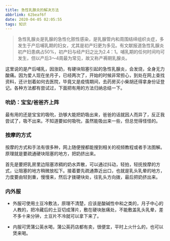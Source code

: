 ```yaml
---
title: 急性乳腺炎的解决方法
abbrlink: 62beaf6f
date: 2020-04-05 02:05:55
tags: 知识
---
```


> 急性乳腺炎是乳腺的急性化脓性感染，是乳腺管内和周围结缔组织炎症，多发生于产后哺乳期的妇女，尤其是初产妇更为多见。有文献报道急性乳腺炎初产妇患病占50%，初产妇与经产妇之比为2.4：1。哺乳期的任何时间均可发生，但以产后3～4周最为常见，故又称产褥期乳腺炎。

这里说的是产后哺乳，因涨奶，有硬块阻塞引起的急性乳腺炎，会发烧，全身无力酸痛。因为爱人现在坐月子，已经两次了，开始的时候非常担心，到处在网上查找资料，还计划着如何去医院，毕竟又是疫情期间，去药房买小柴胡还得拿身份证登记。各种方法都有尝试过，下面把有用的方法归纳总结一下。

<!-- more -->

### 吮奶：宝宝/爸爸齐上阵

最有用的还是宝宝的吸吮，劲够大能把奶吸出来，爸爸的话就因人而异了，反正我尝试了，吸不出来。不知道要如何吸吮，虽然能吸出来一些，但总觉得怪怪的。

### 按摩的方式

按摩的方式和手法有很多种，网上随便搜都能搜到相关的视频教程或者手法图解。原理就是要疏通硬块阻塞的地方，把奶挤出来。

首先是要把乳房里边阻塞浓稠的奶水弄散，可以通过抖动，轻拍，轻抚按摩的方式，让阻塞的地方稍微放松下。接着要先疏通靠近出口，也就是乳头乳晕的地方，力度要由轻到重，慢慢来，然后才拨硬块处，往乳头方向拨，最后把奶挤出来。

### 内外服

- 外服可使用土豆冷敷法，原理不清楚，应该是酸碱性中和之类的，月子中心的人教的，把冷藏后的土豆切成薄片，敷在硬块胀痛处，不能敷盖乳头乳晕，差不多十来分钟，土豆片不冷就可以拿下来了。

- 内服可煲蒲公英水喝，蒲公英药店都有卖，很便宜，平时上火什么的，也可以煲来喝。